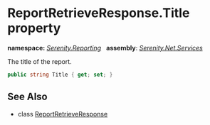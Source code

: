 # ReportRetrieveResponse.Title property
**namespace:** *[Serenity.Reporting](../../README.md#serenity.reporting-namespace)*   **assembly**: *[Serenity.Net.Services](../../README.md)*

The title of the report.

```csharp
public string Title { get; set; }
```

## See Also

* class [ReportRetrieveResponse](../ReportRetrieveResponse.md)